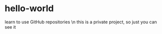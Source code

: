 # hello-world
learn to use GitHub repositories \n
this is a private project, so just you can see it
